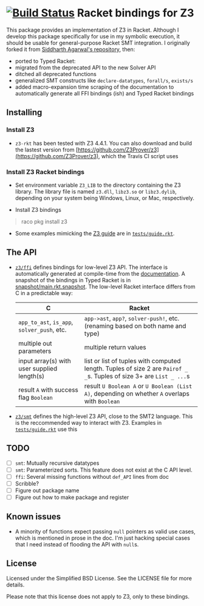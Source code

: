 [![Build Status](https://travis-ci.org/philnguyen/z3-rkt.svg?branch=master)](https://travis-ci.org/philnguyen/z3-rkt) Racket bindings for Z3 
================================

This package provides an implementation of Z3 in Racket.
Although I develop this package specifically for use in my symbolic execution,
it should be usable for general-purpose Racket SMT integration.
I originally forked it from [Siddharth Agarwal's repository](https://github.com/sid0/z3.rkt), then:
* ported to Typed Racket:
* migrated from the deprecated API to the new Solver API
* ditched all deprecated functions
* generalized SMT constructs like `declare-datatypes`, `forall/s`, `exists/s`
* added macro-expansion time scraping of the documentation to automatically generate all FFI bindings (ish) and Typed Racket bindings


Installing
----------

### Install Z3

- `z3-rkt` has been tested with Z3 4.4.1. You can also download and build the lastest version from [https://github.com/Z3Prover/z3](https://github.com/Z3Prover/z3), which the Travis CI script uses

### Install Z3 Racket bindings

- Set environment variable `Z3_LIB` to the directory containing the Z3 library.
The library file is named `z3.dll`, `libz3.so` or `libz3.dylib`, depending on your system being Windows, Linux, or Mac, respectively.

- Install Z3 bindings

> raco pkg install z3

- Some examples mimicking the [Z3 guide](http://rise4fun.com/Z3/tutorial/guide) are in [`tests/guide.rkt`](https://github.com/philnguyen/z3-rkt/blob/master/z3/tests/guide.rkt).

The API
----------

* [`z3/ffi`](https://github.com/philnguyen/z3.rkt/tree/master/z3/ffi) defines bindings for low-level Z3 API. The interface is automatically generated at compile-time from the [documentation](http://research.microsoft.com/en-us/um/redmond/projects/z3/code/group__capi.html). A snapshot of the bindings in Typed Racket is in [snapshot/main.rkt.snapshot](https://github.com/philnguyen/z3-rkt/blob/master/z3/ffi/snapshot/main.rkt.snapshot). The low-level Racket interface differs from C in a predictable way:
  
  | C                                          | Racket
  |--------------------------------------------|----------------------------------------
  | `app_to_ast`, `is_app`, `solver_push`, etc.| `app->ast`, `app?`, `solver-push!`, etc. (renaming based on both name and type)
  | multiple out parameters                    | multiple return values
  | input array(s) with user supplied length(s)| list or list of tuples with computed length. Tuples of size 2 are `Pairof _ _`s. Tuples of size 3+ are `List _ ...`s
  | result `A` with success flag `Boolean`     | result `U Boolean A` or `U Boolean (List A)`, depending on whether `A` overlaps with `Boolean`

* [`z3/smt`](https://github.com/philnguyen/z3.rkt/tree/master/z3/smt) defines the high-level Z3 API, close to the SMT2 language.
  This is the reccommended way to interact with Z3.
  Examples in [`tests/guide.rkt`](https://github.com/philnguyen/z3-rkt/blob/master/z3/tests/guide.rkt) use this
  
TODO
----------

- [ ] `smt`: Mutually recursive datatypes
- [ ] `smt`: Parameterized sorts. This feature does not exist at the C API level.
- [ ] `ffi`: Several missing functions without `def_API` lines from doc
- [ ] Scribble?
- [ ] Figure out package name
- [ ] Figure out how to make package and register

Known issues
-------------

- A minority of functions expect passing `null` pointers as valid use cases,
  which is mentioned in prose in the doc.
  I'm just hacking special cases that I need instead of flooding the API with `null`s.


License
-------

Licensed under the Simplified BSD License. See the LICENSE file for more
details.

Please note that this license does not apply to Z3, only to these bindings.
